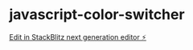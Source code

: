 # javascript-color-switcher

[Edit in StackBlitz next generation editor ⚡️](https://stackblitz.com/~/github.com/mdkawsar-a/javascript-color-switcher)
